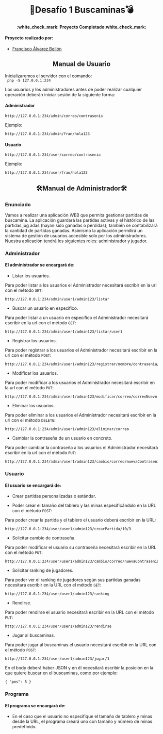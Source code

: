 <h1 align="center">🚩Desafío 1 Buscaminas💣</h1>

<h4 align="center">
:white_check_mark: Proyecto Completado:white_check_mark:
</h4>

<h4>Proyecto realizado por:</h4>

+ [Francisco Álvarez Bellón](https://github.com/FranDaniels)

<h2 align="center">Manual de Usuario</h2>

Inicializaremos el servidor con el comando:<br>
` php -S 127.0.0.1:234`

Los usuarios y los administradores antes de poder realizar cualquier operación deberán iniciar sesión de la siguiente forma:

<h4>Administrador</h4>

```
http://127.0.0.1:234/admin/correo/contrasenia
```

Ejemplo:

```
http://127.0.0.1:234/admin/fran/hola123
```

<h4>Usuario</h4>

```
http://127.0.0.1:234/user/correo/contrasenia
```

Ejemplo:

```
http://127.0.0.1:234/user/fran/hola123
```

<h2 align="center">🛠Manual de Administrador🛠</h2>
<h3>Enunciado</h3>
<p>Vamos a realizar una aplicación WEB que permita gestionar partidas de buscamina. La
aplicación guardará las partidas activas y el histórico de las partidas jug adas (hayan
sido ganadas o perdidas); también se contabilizará la cantidad de partidas ganadas.
Asimismo la aplicación permitirá un sistema de gestión de usuarios accesible solo por
los administradores.
Nuestra aplicación tendrá los siguientes roles: administrador y jugador.</p>

<h3>Administrador</h3>
<h4>El administrador se encargará de:</h4>

+ Listar los usuarios.

Para poder listar a los usuarios el Administrador necesitará escribir en la url con el método ``GET``:
``` 
http://127.0.0.1:234/admin/user1/admin123/listar
```
+ Buscar un usuario en específico.

Para poder listar a un usuario en específico el Administrador necesitará escribir en la url con el método ``GET``: 
```
http://127.0.0.1:234/admin/user1/admin123/listar/user1
```
+ Registrar los usuarios.

Para poder registrar a los usuarios el Administrador necesitará escribir en la url con el método ``POST``: 
```
http://127.0.0.1:234/admin/user1/admin123/registrar/nombre/contrasenia/correo/admin
```
+ Modificar los usuarios.

Para poder modificar a los usuarios el Administrador necesitará escribir en la url con el método ``PUT``:
```
http://127.0.0.1:234/admin/user1/admin123/modificar/correo/correoNuevo
```
+ Eliminar los usuarios.

Para poder eliminar a los usuarios el Administrador necesitará escribir en la url con el método ``DELETE``:

```
http://127.0.0.1:234/admin/user1/admin123/eliminar/correo
```
+ Cambiar la contraseña de un usuario en concreto.

Para poder cambiar la contraseña a los usuarios el Administrador necesitará escribir en la url con el método ``PUT``:

```
http://127.0.0.1:234/admin/user1/admin123/cambio/correo/nuevaContrasenia
```

<h3>Usuario</h3>
<h4>El usuario se encargará de:</h4>

+ Crear partidas personalizadas o estándar.

+ Poder crear el tamaño del tablero y las minas especificándolo en la URL con el método ``POST``:

Para poder crear la partida y el tablero el usuario deberá escribir en la URL:
```
http://127.0.0.1:234/user/user1/admin123/crearPartida/10/3
```

+ Solicitar cambio de contraseña.

Para poder modificar el usuario su contraseña necesitará escribir en la URL con el método ``PUT``:

```
http://127.0.0.1:234/user/user1/admin123/cambio/correo/nuevaContrasenia
```

+ Solicitar ranking de jugadores.

Para poder ver el ranking de jugadores según sus partidas ganadas necesitará escribir en la URL con el método ``GET``:

```
http://127.0.0.1:234/user/user1/admin123/ranking
```

+ Rendirse.

Para poder rendirse el usuario necesitará escribir en la URL con el método ``PUT``:

```
http://127.0.0.1:234/user/user1/admin123/rendirse
```

+ Jugar al buscaminas.

Para poder jugar al buscaminas el usuario necesitará escribir en la URL con el método ``POST``:

```
http://127.0.0.1:234/user/user1/admin123/jugar/1
```

En el body deberá haber JSON y en él necesitará escribir la posición en la que quiere buscar en el buscaminas, como por ejemplo:

``
{
  "pos": 5
}
``

<h3>Programa</h3>
<h4>El programa se encargará de:</h4>

+ En el caso que el usuario no especifique el tamaño de tablero y minas desde la URL, el programa creará uno con tamaño y número de minas predefinido.

